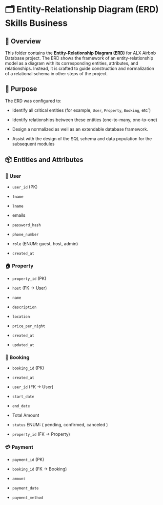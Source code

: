 # 🗂️ Entity-Relationship Diagram (ERD) Skills Business 

## 📘 Overview 

This folder contains the **Entity-Relationship Diagram (ERD)** for ALX Airbnb Database project. The ERD shows the framework of an entity-relationship model as a diagram with its corresponding entities, attributes, and relationships. Instead, it is crafted to guide construction and normalization of a relational schema in other steps of the project.

## 🧠 Purpose

The ERD was configured to:

- Identify all critical entities (for example, `User`, `Property`, `Booking`, etc`)

- Identify relationships between these entities (one-to-many, one-to-one) 

- Design a normalized as well as an extendable database framework.

- Assist with the design of the SQL schema and data population for the subsequent modules

## 📦 Entities and Attributes

### 👤 User

- `user_id` (PK)

- `fname`

- `lname`

- emails

- `password_hash`

- `phone_number`

- `role` (ENUM: guest, host, admin)

- `created_at`

### 🏠 Property

- `property_id` (PK)

- `host` (FK → User) 

- `name`

- `description`

- `location`

- `price_per_night`

- `created_at`

- `updated_at`

### 📅 Booking

- `booking_id` (PK)

- `created_at`

- `user_id` (FK → User)

- `start_date`

- `end_date`

- Total Amount

- `status` ENUM: ( pending, confirmed, canceled )

- `property_id` (FK → Property)

### 💳 Payment

- `payment_id` (PK)

- `booking_id` (FK → Booking)

- `amount`

- `payment_date`

- `payment_method` 